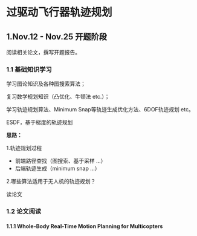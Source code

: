 # 过驱动飞行器轨迹规划

## 1.Nov.12 - Nov.25 开题阶段

阅读相关论文，撰写开题报告。

### 1.1 基础知识学习

学习图论知识及各种图搜索算法；

复习数学规划知识（凸优化、牛顿法 etc.）；

学习轨迹规划算法、Minimum Snap等轨迹生成优化方法、6DOF轨迹规划 etc。

ESDF，基于梯度的轨迹规划

**思路：**

1.轨迹规划过程

* 前端路径查找（图搜索、基于采样 ...）
* 后端轨迹生成（minimum snap ...）

2.哪些算法适用于无人机的轨迹规划？

读论文

### 1.2 论文阅读

#### 1.1.1 Whole-Body Real-Time Motion Planning for Multicopters

